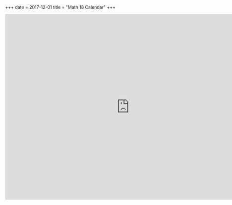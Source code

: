 +++
date = 2017-12-01
title = "Math 18 Calendar"
+++

<iframe src="https://calendar.google.com/calendar/embed?height=600&amp;wkst=1&amp;bgcolor=%23FFFFFF&amp;src=cn862qj5b8kudf441v4j3qutpo%40group.calendar.google.com&amp;color=%23182C57&amp;ctz=America%2FLos_Angeles" style="border-width:0" width="800" height="600" frameborder="0" scrolling="no"></iframe>
